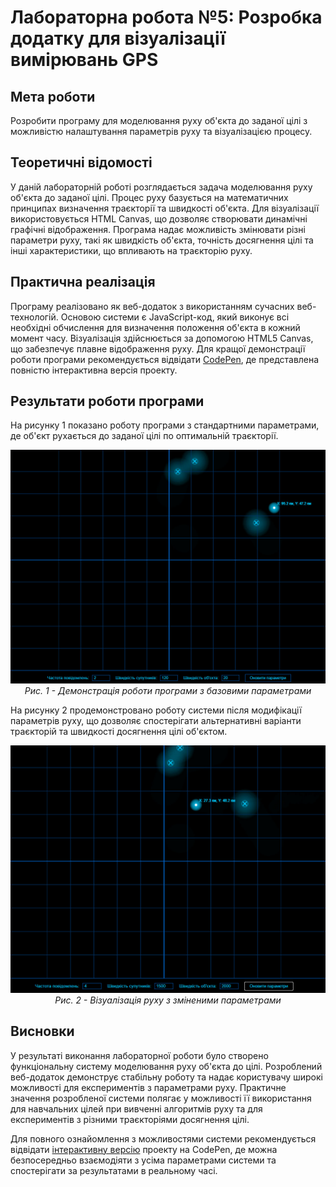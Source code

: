 # Лабораторна робота №5: Розробка додатку для візуалізації вимірювань GPS

## Мета роботи
Розробити програму для моделювання руху об'єкта до заданої цілі з можливістю налаштування параметрів руху та візуалізацією процесу.

## Теоретичні відомості
У даній лабораторній роботі розглядається задача моделювання руху об'єкта до заданої цілі. Процес руху базується на математичних принципах визначення траєкторії та швидкості об'єкта. Для візуалізації використовується HTML Canvas, що дозволяє створювати динамічні графічні відображення. Програма надає можливість змінювати різні параметри руху, такі як швидкість об'єкта, точність досягнення цілі та інші характеристики, що впливають на траєкторію руху.

## Практична реалізація
Програму реалізовано як веб-додаток з використанням сучасних веб-технологій. Основою системи є JavaScript-код, який виконує всі необхідні обчислення для визначення положення об'єкта в кожний момент часу. Візуалізація здійснюється за допомогою HTML5 Canvas, що забезпечує плавне відображення руху. Для кращої демонстрації роботи програми рекомендується відвідати [CodePen](https://codepen.io/VolodimirProdan/full/azoZXvX), де представлена повністю інтерактивна версія проекту.

## Результати роботи програми

На рисунку 1 показано роботу програми з стандартними параметрами, де об'єкт рухається до заданої цілі по оптимальній траєкторії.

<p align="center">
  <img src="Screenshots/1.jpg" alt="Базова робота програми"/>
  <br>
  <em>Рис. 1 - Демонстрація роботи програми з базовими параметрами</em>
</p>

На рисунку 2 продемонстровано роботу системи після модифікації параметрів руху, що дозволяє спостерігати альтернативні варіанти траєкторій та швидкості досягнення цілі об'єктом.

<p align="center">
  <img src="Screenshots/2.jpg" alt="Модифіковані параметри"/>
  <br>
  <em>Рис. 2 - Візуалізація руху з зміненими параметрами</em>
</p>

## Висновки
У результаті виконання лабораторної роботи було створено функціональну систему моделювання руху об'єкта до цілі. Розроблений веб-додаток демонструє стабільну роботу та надає користувачу широкі можливості для експериментів з параметрами руху. Практичне значення розробленої системи полягає у можливості її використання для навчальних цілей при вивченні алгоритмів руху та для експериментів з різними траєкторіями досягнення цілі.

Для повного ознайомлення з можливостями системи рекомендується відвідати [інтерактивну версію](https://codepen.io/VolodimirProdan/full/azoZXvX) проекту на CodePen, де можна безпосередньо взаємодіяти з усіма параметрами системи та спостерігати за результатами в реальному часі.
